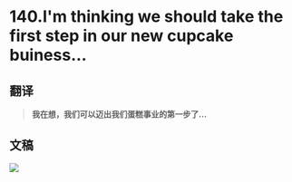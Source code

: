 # 140.I'm thinking we should take the first step in our new cupcake buiness...

## 翻译

> **我在想，我们可以迈出我们蛋糕事业的第一步了...**

## 文稿

![](https://cdn.jsdelivr.net/gh/imtianx/speaking180/img/140.jpg)

